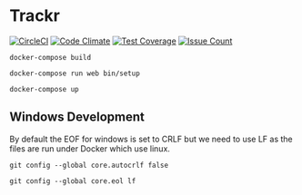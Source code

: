 # Trackr

[![CircleCI](https://circleci.com/gh/ahmetabdi/trackr.svg?style=svg&circle-token=213c08110a5d5f498458dfc3f47e8e4fba1bbf52)](https://circleci.com/gh/ahmetabdi/trackr)
[![Code Climate](https://codeclimate.com/github/ahmetabdi/trackr/badges/gpa.svg)](https://codeclimate.com/github/ahmetabdi/trackr)
[![Test Coverage](https://codeclimate.com/github/ahmetabdi/trackr/badges/coverage.svg)](https://codeclimate.com/github/ahmetabdi/trackr/coverage)
[![Issue Count](https://codeclimate.com/github/ahmetabdi/trackr/badges/issue_count.svg)](https://codeclimate.com/github/ahmetabdi/trackr)

`docker-compose build`

`docker-compose run web bin/setup`

`docker-compose up`

## Windows Development

By default the EOF for windows is set to CRLF but we need to use LF as the files are run under Docker which use linux.

`git config --global core.autocrlf false`

`git config --global core.eol lf`
